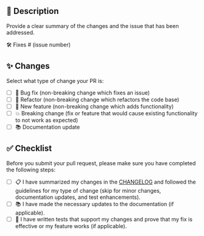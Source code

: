 ## 📝 Description

Provide a clear summary of the changes and the issue that has been addressed.

🛠️ Fixes # (issue number)

## ✨ Changes

Select what type of change your PR is:

- [ ] 🐛 Bug fix (non-breaking change which fixes an issue)
- [ ] 🔨 Refactor (non-breaking change which refactors the code base)
- [ ] 🚀 New feature (non-breaking change which adds functionality)
- [ ] 💥 Breaking change (fix or feature that would cause existing functionality to not work as expected)
- [ ] 📚 Documentation update

## ✅ Checklist

Before you submit your pull request, please make sure you have completed the following steps:

- [ ] 📋 I have summarized my changes in the [CHANGELOG](https://github.com/openvinotoolkit/anomalib/blob/main/CHANGELOG.md) and followed the guidelines for my type of change (skip for minor changes, documentation updates, and test enhancements).
- [ ] 📚 I have made the necessary updates to the documentation (if applicable).
- [ ] 🧪 I have written tests that support my changes and prove that my fix is effective or my feature works (if applicable).
